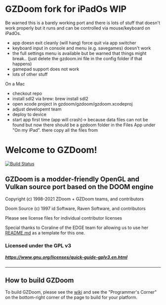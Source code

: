 # GZDoom fork for iPadOs WIP

Be warned this is a barely working port and there is lots of stuff that doesn't work properly but it runs and can be controlled via mouse/keyboard on iPadOs.

- app doesn exit cleanly (will hang) force quit via app switcher
- keyboard input in console and menu (e.g. savegames) doesn't work
- the full settings menu is available but be warned that things might break.. (just delete the gzdoom.ini file in the config folder if that happens)
- gamepad support does not work
- lots of other stuff



On a Mac
- checkout repo
- install sdl2 via brew: brew install sdl2
- open xcode project in gzdoom/gzdoom/gzdoom.xcodeproj
- adjust developemt team
- deploy to device
- start app first time (app will crash)-> because data files can not be found but now there should be a gzdoom folder in the Files App under "On my iPad". there copy all the files from 


# Welcome to GZDoom!

[![Build Status](https://github.com/coelckers/gzdoom/workflows/Continuous%20Integration/badge.svg)](https://github.com/coelckers/gzdoom/actions?query=workflow%3A%22Continuous+Integration%22)

## GZDoom is a modder-friendly OpenGL and Vulkan source port based on the DOOM engine

Copyright (c) 1998-2021 ZDoom + GZDoom teams, and contributors

Doom Source (c) 1997 id Software, Raven Software, and contributors

Please see license files for individual contributor licenses

Special thanks to Coraline of the EDGE team for allowing us to use her [README.md](https://github.com/3dfxdev/EDGE/blob/master/README.md) as a template for this one.

### Licensed under the GPL v3
##### https://www.gnu.org/licenses/quick-guide-gplv3.en.html
---

## How to build GZDoom

To build GZDoom, please see the [wiki](https://zdoom.org/wiki/) and see the "Programmer's Corner" on the bottom-right corner of the page to build for your platform.

